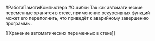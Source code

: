 #РаботаПамятиКомпьютера #Ошибки 
Так как автоматические переменные хранятся в стеке, применение рекурсивных функций может его переполнить, что приведёт к аварийному завершению программы.

[[Хранение автоматических переменных в стеке]]